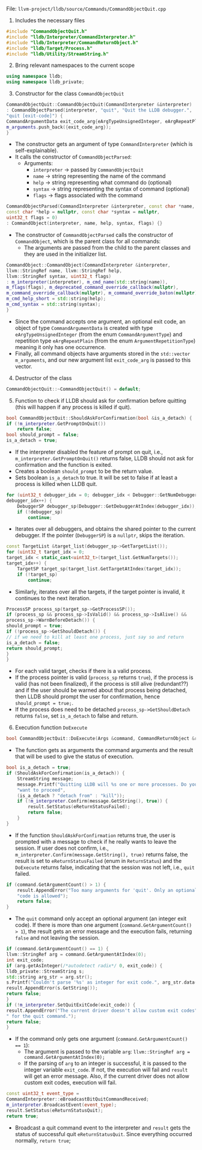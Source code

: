 File: `llvm-project/lldb/source/Commands/CommandObjectQuit.cpp`

1. Includes the necessary files

```cpp
#include "CommandObjectQuit.h"
#include "lldb/Interpreter/CommandInterpreter.h"
#include "lldb/Interpreter/CommandReturnObject.h"
#include "lldb/Target/Process.h"
#include "lldb/Utility/StreamString.h"
```

2. Bring relevant namespaces to the current scope

```cpp
using namespace lldb;
using namespace lldb_private;
```
3. Constructor for the class `CommandObjectQuit`

```cpp
CommandObjectQuit::CommandObjectQuit(CommandInterpreter &interpreter)
: CommandObjectParsed(interpreter, "quit", "Quit the LLDB debugger.",
"quit [exit-code]") {
CommandArgumentData exit_code_arg{eArgTypeUnsignedInteger, eArgRepeatPlain};
m_arguments.push_back({exit_code_arg});
}
```

- The constructor gets an argument of type `CommandInterpreter` (which is self-explainable). 
- It calls the constructor of `CommandObjectParsed`:
	- Arguments: 
		- `interpreter` -> passed by `CommandObjectQuit`
		- `name` -> string representing the name of the command
		- `help` -> string representing what command do (optional)
		- `syntax` -> string representing the syntax of command (optional)
		- `flags` -> flags associated with the command

```cpp
CommandObjectParsed(CommandInterpreter &interpreter, const char *name,
const char *help = nullptr, const char *syntax = nullptr,
uint32_t flags = 0)
: CommandObject(interpreter, name, help, syntax, flags) {}
```
- The constructor of `CommandObjectParsed` calls the constructor of `CommandObject`, which is the parent class for all commands:
	- The arguments are passed from the child to the parent classes and they are used in the initializer list.
```cpp
CommandObject::CommandObject(CommandInterpreter &interpreter,
llvm::StringRef name, llvm::StringRef help,
llvm::StringRef syntax, uint32_t flags)
: m_interpreter(interpreter), m_cmd_name(std::string(name)),
m_flags(flags), m_deprecated_command_override_callback(nullptr),
m_command_override_callback(nullptr), m_command_override_baton(nullptr) {
m_cmd_help_short = std::string(help);
m_cmd_syntax = std::string(syntax);
}
```
- Since the command accepts one argument, an optional exit code, an object of type `CommandArgumentData` is created with type `eArgTypeUnsignedInteger` (from the enum `CommandArgumentType`) and repetition type `eArgRepeatPlain` (from the enum `ArgumentRepetitionType`) meaning it only has one occurrence.
- Finally, all command objects have arguments stored in the `std::vector m_arguments`, and our new argument list `exit_code_arg` is passed to this vector.

4. Destructor of the class
```cpp
CommandObjectQuit::~CommandObjectQuit() = default;
```

5. Function to check if LLDB should ask for confirmation before quitting (this will happen if any process is killed if quit).

```cpp
bool CommandObjectQuit::ShouldAskForConfirmation(bool &is_a_detach) {
if (!m_interpreter.GetPromptOnQuit())
	return false;
bool should_prompt = false;
is_a_detach = true;
```
- If the interpreter disabled the feature of prompt on quit, i.e., `m_interpreter.GetPromptOnQuit()` returns false, LLDB should not ask for confirmation and the function is exited.
- Creates a boolean `should_prompt` to be the return value.
- Sets boolean `is_a_detach` to true. It will be set to false if at least a process is killed when LLDB quit.
```cpp
for (uint32_t debugger_idx = 0; debugger_idx < Debugger::GetNumDebuggers();
debugger_idx++) {
	DebuggerSP debugger_sp(Debugger::GetDebuggerAtIndex(debugger_idx));
	if (!debugger_sp)
		continue;
```
- Iterates over all debuggers, and obtains the shared pointer to the current debugger. If the pointer (`DebuggerSP`) is a `nullptr`, skips the iteration.
```cpp
const TargetList &target_list(debugger_sp->GetTargetList());
for (uint32_t target_idx = 0;
target_idx < static_cast<uint32_t>(target_list.GetNumTargets());
target_idx++) {
	TargetSP target_sp(target_list.GetTargetAtIndex(target_idx));
	if (!target_sp)
		continue;
```
- Similarly, iterates over all the targets, if the target pointer is invalid, it continues to the next iteration.
```cpp
ProcessSP process_sp(target_sp->GetProcessSP());
if (process_sp && process_sp->IsValid() && process_sp->IsAlive() &&
process_sp->WarnBeforeDetach()) {
should_prompt = true;
if (!process_sp->GetShouldDetach()) {
// if we need to kill at least one process, just say so and return
is_a_detach = false;
return should_prompt;
}
}
```
- For each valid target, checks if there is a valid process. 
- If the process pointer is valid (`process_sp` returns `true`), if the process is valid (has not been finalized), if the process is still alive (redundant??) and if the user should be warned about that process being detached, then LLDB should prompt the user for confirmation, hence `should_prompt = true;`.
- If the process does need to be detached `process_sp->GetShouldDetach` returns `false`, set `is_a_detach` to false and return.

6. Execution function `DoExecute`
```cpp
bool CommandObjectQuit::DoExecute(Args &command, CommandReturnObject &result)
```
- The function gets as arguments the command arguments and the result that will be used to give the status of execution.
```cpp
bool is_a_detach = true;
if (ShouldAskForConfirmation(is_a_detach)) {
	StreamString message;
	message.Printf("Quitting LLDB will %s one or more processes. Do you really "
	"want to proceed",
	(is_a_detach ? "detach from" : "kill"));
	if (!m_interpreter.Confirm(message.GetString(), true)) {
		result.SetStatus(eReturnStatusFailed);
		return false;
	}
}
```
- If the function `ShouldAskForConfirmation` returns true, the user is prompted with a message to check if he really wants to leave the session. If user does not confirm, i.e., `m_interpreter.Confirm(message.GetString(), true)` returns false, the result is set to `eReturnStatusFailed` (enum in `ReturnStatus`) and the `DoExecute` returns false, indicating that the session was not left, i.e., `quit` failed.
```cpp
if (command.GetArgumentCount() > 1) {
	result.AppendError("Too many arguments for 'quit'. Only an optional exit "
	"code is allowed");
	return false;
}
```
- The `quit` command only accept an optional argument (an integer exit code). If there is more than one argument (`command.GetArgumentCount() > 1`), the result gets an error message and the execution fails, returning `false` and not leaving the session.
```cpp
if (command.GetArgumentCount() == 1) {
llvm::StringRef arg = command.GetArgumentAtIndex(0);
int exit_code;
if (arg.getAsInteger(/*autodetect radix*/ 0, exit_code)) {
lldb_private::StreamString s;
std::string arg_str = arg.str();
s.Printf("Couldn't parse '%s' as integer for exit code.", arg_str.data());
result.AppendError(s.GetString());
return false;
}
if (!m_interpreter.SetQuitExitCode(exit_code)) {
result.AppendError("The current driver doesn't allow custom exit codes"
" for the quit command.");
return false;
}
```
- If the command only gets one argument (`command.GetArgumentCount() == 1`):
	- The argument is passed to the variable `arg`: `llvm::StringRef arg = command.GetArgumentAtIndex(0);`
	- If the parsing of `arg` to an integer is successful, it is passed to the integer variable `exit_code`. If not, the execution will fail and `result` will get an error message. Also, if the current driver does not allow custom exit codes, execution will fail.
```cpp
const uint32_t event_type =
CommandInterpreter::eBroadcastBitQuitCommandReceived;
m_interpreter.BroadcastEvent(event_type);
result.SetStatus(eReturnStatusQuit);
return true;
```
- Broadcast a quit command event to the interpreter and `result` gets the status of successful quit `eReturnStatusQuit`. Since everything occurred normally, `return true`;
